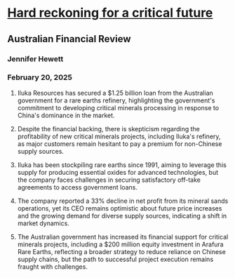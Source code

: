 # [Hard reckoning for a critical future](https://advance.lexis.com/api/document?collection=news&id=urn:contentItem:6F61-JR93-RW39-629T-00000-00&context=1519360)
## Australian Financial Review
### Jennifer Hewett
### February 20, 2025

1. Iluka Resources has secured a $1.25 billion loan from the Australian government for a rare earths refinery, highlighting the government's commitment to developing critical minerals processing in response to China's dominance in the market.

2. Despite the financial backing, there is skepticism regarding the profitability of new critical minerals projects, including Iluka's refinery, as major customers remain hesitant to pay a premium for non-Chinese supply sources.

3. Iluka has been stockpiling rare earths since 1991, aiming to leverage this supply for producing essential oxides for advanced technologies, but the company faces challenges in securing satisfactory off-take agreements to access government loans.

4. The company reported a 33% decline in net profit from its mineral sands operations, yet its CEO remains optimistic about future price increases and the growing demand for diverse supply sources, indicating a shift in market dynamics.

5. The Australian government has increased its financial support for critical minerals projects, including a $200 million equity investment in Arafura Rare Earths, reflecting a broader strategy to reduce reliance on Chinese supply chains, but the path to successful project execution remains fraught with challenges.